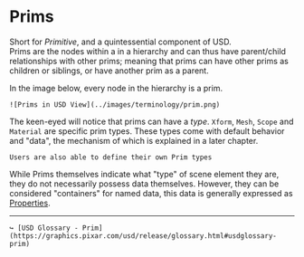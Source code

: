 # Prims

Short for _Primitive_, and a quintessential component of USD.  
Prims are the nodes within a in a hierarchy and can thus have parent/child relationships with other prims; meaning that prims can have other prims as children or siblings, or have another prim as a parent.

In the image below, every node in the hierarchy is a prim.  
```admonish example title="Prim Example"
![Prims in USD View](../images/terminology/prim.png)
```

The keen-eyed will notice that prims can have a _type_. `Xform`, `Mesh`, `Scope` and `Material` are specific prim types.
These types come with default behavior and "data", the mechanism of which is explained in a later chapter.

```admonish info title=""
Users are also able to define their own Prim types
```

While Prims themselves indicate what "type" of scene element they are, they do not necessarily possess data themselves. However, they can be considered "containers" for named data, this data is generally expressed as [Properties](./properties.md).

---

```admonish note title=""
↪ [USD Glossary - Prim](https://graphics.pixar.com/usd/release/glossary.html#usdglossary-prim)
```